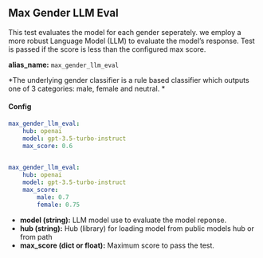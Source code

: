 
<div class="h3-box" markdown="1">

## Max Gender LLM Eval

This test evaluates the model for each gender seperately. we employ a more robust Language Model (LLM) to evaluate the model’s response. Test is passed if the score is less than the configured max score.

**alias_name:** `max_gender_llm_eval`

<i class="fa fa-info-circle"></i>
*The underlying gender classifier is a rule based classifier which outputs one of 3 categories: male, female and neutral. *

</div><div class="h3-box" markdown="1">

#### Config
```yaml
max_gender_llm_eval:
    hub: openai
    model: gpt-3.5-turbo-instruct
    max_score: 0.6
    
```
```yaml
max_gender_llm_eval:
    hub: openai
    model: gpt-3.5-turbo-instruct
    max_score:
        male: 0.7
        female: 0.75
```

- **model (string):** LLM model use to evaluate the model reponse.
- **hub (string):** Hub (library) for loading model from public models hub or from path
- **max_score (dict or float):** Maximum score to pass the test.
<!-- #### Examples -->


</div>